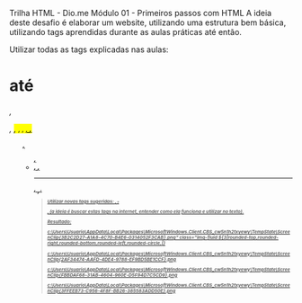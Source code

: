 Trilha HTML - Dio.me
Módulo 01 - Primeiros passos com HTML
A ideia deste desafio é elaborar um website, utilizando uma estrutura bem básica, utilizando tags aprendidas durante as aulas práticas até então.

Utilizar todas as tags explicadas nas aulas: <h1> até <h6>, <p>, <mark>, <small>, <i>, <u>, <strong>, <ol>, <ul>, <li>, <a>, <hr>, <sub>, <sup>, <blockquote>

Utilizar novas tags sugeridas: <font>, <del>, <p>, <abbr> (a ideia é buscar estas tags na internet, entender como ela funciona e utilizar no texto).

Resultado: 

c:\Users\Usuario\AppData\Local\Packages\MicrosoftWindows.Client.CBS_cw5n1h2txyewy\TempState\ScreenClip\{3B2C2D27-A1A8-4C70-B4E6-0314052F3CAB}.png" class="img-fluid ${3|rounded-top,rounded-right,rounded-bottom,rounded-left,rounded-circle,|}

c:\Users\Usuario\AppData\Local\Packages\MicrosoftWindows.Client.CBS_cw5n1h2txyewy\TempState\ScreenClip\{2AF34474-AAFD-4DE4-9788-EF9BD5BE1CCF}.png

c:\Users\Usuario\AppData\Local\Packages\MicrosoftWindows.Client.CBS_cw5n1h2txyewy\TempState\ScreenClip\{FBBDAF68-31AB-4604-960E-D5F94D7C5CD9}.png

c:\Users\Usuario\AppData\Local\Packages\MicrosoftWindows.Client.CBS_cw5n1h2txyewy\TempState\ScreenClip\{3FFEEB73-C956-4F8F-BB26-385583ADD50E}.png
